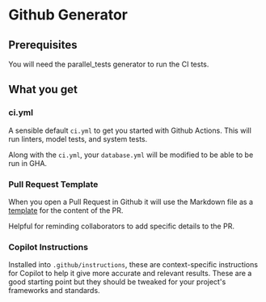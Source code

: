 # Github Generator

## Prerequisites
You will need the parallel_tests generator to run the CI tests.

## What you get

### ci.yml
A sensible default `ci.yml` to get you started with Github Actions. This will run linters, model tests, and system tests.

Along with the `ci.yml`, your `database.yml` will be modified to be able to be run in GHA.

### Pull Request Template

When you open a Pull Request in Github it will use the Markdown file as a [template](./templates/pull_request_template.md) for the content of the PR.

Helpful for reminding collaborators to add specific details to the PR.

### Copilot Instructions

Installed into `.github/instructions`, these are context-specific instructions for Copilot to help it give more accurate
and relevant results. These are a good starting point but they should be tweaked for your project's frameworks and
standards.
